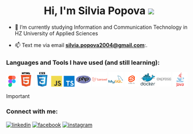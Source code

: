 <h1 align="center"><b>Hi, I'm Silvia Popova </b><img src="https://media.giphy.com/media/hvRJCLFzcasrR4ia7z/giphy.gif" width="35"></h1>

- 🌱 I’m currently studying Information and Communication Technology in HZ University of Applied Sciences

- 📫 Text me via email **silvia.popova2004@gmail.com**:.



<h3 align="left">Languages and Tools I have used (and still learning):</h3>
<p align="left">
    <img src="https://raw.githubusercontent.com/devicons/devicon/master/icons/figma/figma-original.svg" alt="figma" height="30"/>
  <img src="https://raw.githubusercontent.com/devicons/devicon/master/icons/html5/html5-original-wordmark.svg" alt="html5" height="40"/>
  <img src="https://raw.githubusercontent.com/devicons/devicon/master/icons/css3/css3-original-wordmark.svg" alt="css" height="40"/>
  <img src="https://raw.githubusercontent.com/devicons/devicon/master/icons/javascript/javascript-original.svg" alt="javascript" height="30"/>
  <img src="https://raw.githubusercontent.com/devicons/devicon/master/icons/typescript/typescript-plain.svg" alt="javascript" height="30"/>
  <img src="https://raw.githubusercontent.com/devicons/devicon/master/icons/php/php-original.svg" alt="php" height="40"/>
  <img src="https://raw.githubusercontent.com/devicons/devicon/master/icons/laravel/laravel-original-wordmark.svg" alt="laravel" height="40"/>
    <img src="https://raw.githubusercontent.com/devicons/devicon/master/icons/mysql/mysql-original-wordmark.svg" alt="mysql" height="40"/>
    <img src="https://raw.githubusercontent.com/devicons/devicon/master/icons/svelte/svelte-original-wordmark.svg" alt="svelte" height="40"/>
    <img src="https://raw.githubusercontent.com/devicons/devicon/master/icons/docker/docker-original-wordmark.svg" alt="docker" height="40"/>
<img src="https://raw.githubusercontent.com/devicons/devicon/master/icons/express/express-original-wordmark.svg" alt="express" height="40"/>
  <img src="https://raw.githubusercontent.com/devicons/devicon/master/icons/java/java-original-wordmark.svg" alt="express" height="40"/>

> [!IMPORTANT]
> <h3 align="left">Connect with me:</h3>
> <p align="left">
>   <a href="https://www.linkedin.com/in/silvia-popova-4477a6290/" target="blank"><img align="center"
>       src="https://raw.githubusercontent.com/rahuldkjain/github-profile-readme-generator/master/src/images/icons/Social/linked-in-alt.svg"
>       alt="linkedin" height="30" width="40" /></a>
>   <a href="https://www.facebook.com/profile.php?id=100004916047376" target="blank"><img align="center"
>       src="https://raw.githubusercontent.com/rahuldkjain/github-profile-readme-generator/master/src/images/icons/Social/facebook.svg"
>       alt="facebook" height="30" width="40" /></a>
>   <a href="https://www.instagram.com/silveto2004/" target="blank"><img align="center"
>       src="https://raw.githubusercontent.com/rahuldkjain/github-profile-readme-generator/master/src/images/icons/Social/instagram.svg"
>       alt="instagram" height="30" width="40" /></a>
> </p>
